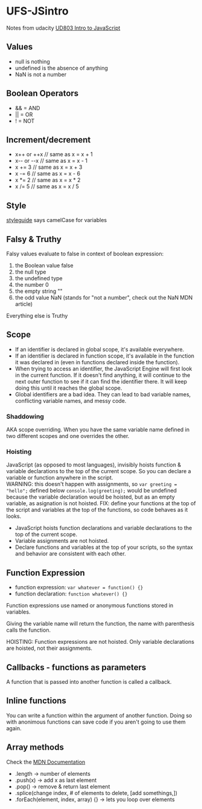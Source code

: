 # UFS-JSintro
Notes from udacity [UD803 Intro to JavaScript](https://www.udacity.com/course/intro-to-javascript--ud803)

## Values
- null is nothing
- undefined is the absence of anything
- NaN is not a number

## Boolean Operators
- &&    = AND
- ||    = OR
- !     = NOT

## Increment/decrement
- x++ or ++x // same as x = x + 1
- x-- or --x // same as x = x - 1
- x += 3 // same as x = x + 3
- x -= 6 // same as x = x - 6
- x *= 2 // same as x = x * 2
- x /= 5 // same as x = x / 5

## Style
[styleguide](https://google.github.io/styleguide/jsguide.html
) says camelCase for variables


## Falsy & Truthy
Falsy values evaluate to false in context of boolean expression:
1. the Boolean value false
2. the null type
3. the undefined type
4. the number 0
5. the empty string ""
6. the odd value NaN (stands for "not a number", check out the NaN MDN article)

Everything else is Truthy

## Scope
- If an identifier is declared in global scope, it's available everywhere.
- If an identifier is declared in function scope, it's available in the function it was declared in (even in functions declared inside the function).
- When trying to access an identifier, the JavaScript Engine will first look in the current function. If it doesn't find anything, it will continue to the next outer function to see if it can find the identifier there. It will keep doing this until it reaches the global scope.
- Global identifiers are a bad idea. They can lead to bad variable names, conflicting variable names, and messy code.

### Shaddowing
AKA scope overriding.  When you have the same variable name defined in two different scopes and one overrides the other.

### Hoisting
JavaScript (as opposed to most languages), invisibly hoists function & variable declarations to the top of the current scope.
So you can declare a variable or function anywhere in the script.  
WARNING: this doesn't happen with assignments, so `var greeting = "hello";` defined below `console.log(greeting);` would be undefined
because the variable declaration would be hoisted, but as an empty variable, as asignation is not hoisted.
FIX: define your functions at the top of the script and variables at the top of the functions, so code behaves as it looks.
- JavaScript hoists function declarations and variable declarations to the top of the current scope.
- Variable assignments are not hoisted.
- Declare functions and variables at the top of your scripts, so the syntax and behavior are consistent with each other.

## Function Expression
- function expression:
`var whatever = function() {}`
- function declaration: 
`function whatever() {}`

Function expressions use named or anonymous functions stored in variables.

Giving the variable name will return the function, the name with parenthesis calls the function.

HOISTING: Function expressions are not hoisted. Only variable declarations are hoisted, not their assignments.

## Callbacks - functions as parameters
A function that is passed into another function is called a callback.

## Inline functions
You can write a function within the argument of another function.  Doing so with anonimous functions can save code if you aren't going to use them again.

## Array methods
Check the [MDN Documentation](https://developer.mozilla.org/en-US/docs/Web/JavaScript/Reference/Global_Objects/Array)
- .length -> number of elements
- .push(x) -> add x as last element
- .pop() -> remove & return last element
- .splice(change index, # of elements to delete, [add somethings,])
- .forEach(element, index, array) {} -> lets you loop over elements